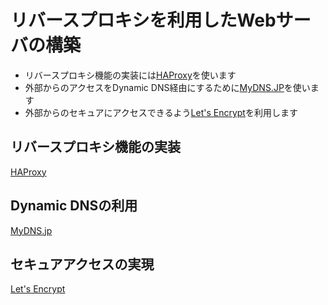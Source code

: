 # リバースプロキシを利用したWebサーバの構築

- リバースプロキシ機能の実装には[HAProxy]を使います
- 外部からのアクセスをDynamic DNS経由にするために[MyDNS.JP]を使います
- 外部からのセキュアにアクセスできるよう[Let's Encrypt]を利用します

## リバースプロキシ機能の実装

[HAProxy]

[HAProxy]: https://www.haproxy.org/

## Dynamic DNSの利用

[MyDNS.jp]

[MyDNS.jp]: http://www.mydns.jp/

## セキュアアクセスの実現

[Let's Encrypt]

[Let's Encrypt]: https://letsencrypt.org/ja/
